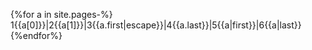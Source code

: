 {%for a in site.pages-%}
1{{a[0]}}|2{{a[1]}}|3{{a.first|escape}}|4{{a.last}}|5{{a|first}}|6{{a|last}}
{%endfor%}
